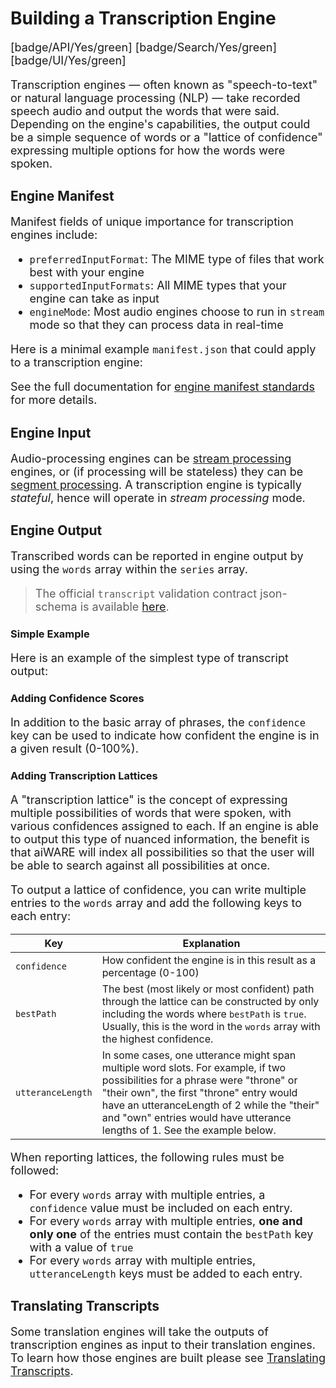 # Building a Transcription Engine

[badge/API/Yes/green]
[badge/Search/Yes/green]
[badge/UI/Yes/green]

Transcription engines &mdash; often known as "speech-to-text" or natural language processing (NLP) &mdash; take recorded speech audio and output the words that were said.
Depending on the engine's capabilities, the output could be a simple sequence of words or a "lattice of confidence" expressing multiple options for how the words were spoken.

## Engine Manifest

Manifest fields of unique importance for transcription engines include:

- `preferredInputFormat`: The MIME type of files that work best with your engine
- `supportedInputFormats`: All MIME types that your engine can take as input
- `engineMode`: Most audio engines choose to run in `stream` mode so that they can process data in real-time

Here is a minimal example `manifest.json` that could apply to a transcription engine:

[](manifest.example.json ':include :type=code json')

See the full documentation for [engine manifest standards](/developer/engines/standards/engine-manifest/) for more details.

## Engine Input

Audio-processing engines can be [stream processing](/developer/engines/processing-modes/stream-processing/) engines, or (if processing will be stateless) they can be [segment processing](/developer/engines/processing-modes/segment-processing/).
A transcription engine is typically _stateful_, hence will operate in _stream processing_ mode.

[](../../_snippets/audio-engine-mime-type.md ':include')

## Engine Output

Transcribed words can be reported in engine output by using the `words` array within the `series` array.

> The official `transcript` validation contract json-schema is available
[here](/schemas/vtn-standard/transcript/transcript.json ':ignore').

### Simple Example

Here is an example of the simplest type of transcript output:

[](../../../../../../schemas/vtn-standard/transcript/examples/basic.json ':include :type=code json')

### Adding Confidence Scores

In addition to the basic array of phrases, the `confidence` key can be used to indicate how confident the engine is in a given result (0-100%).

[](../../../../../../schemas/vtn-standard/transcript/examples/confidence.json ':include :type=code json')

### Adding Transcription Lattices

A "transcription lattice" is the concept of expressing multiple possibilities of words that were spoken, with various confidences assigned to each.
If an engine is able to output this type of nuanced information, the benefit is that aiWARE will index all possibilities so that the user will be able to search against all possibilities at once.

<!--TODO: It'd be great to include a visual diagram of how this works-->

To output a lattice of confidence, you can write multiple entries to the `words` array and add the following keys to each entry:

| Key | Explanation |
| --- | ----------- |
| `confidence` | How confident the engine is in this result as a percentage (0-100) |
| `bestPath` | The best (most likely or most confident) path through the lattice can be constructed by only including the words where `bestPath` is `true`. Usually, this is the word in the `words` array with the highest confidence. |
| `utteranceLength` | In some cases, one utterance might span multiple word slots.  For example, if two possibilities for a phrase were "throne" or "their own", the first "throne" entry would have an utteranceLength of 2 while the "their" and "own" entries would have utterance lengths of 1. See the example below. |

When reporting lattices, the following rules must be followed:

- For every `words` array with multiple entries, a `confidence` value must be included on each entry.
- For every `words` array with multiple entries, **one and only one** of the entries must contain the `bestPath` key with a value of `true`
- For every `words` array with multiple entries, `utteranceLength` keys must be added to each entry.

[](../../../../../../schemas/vtn-standard/transcript/examples/lattice.json ':include :type=code json')

## Translating Transcripts

Some translation engines will take the outputs of transcription engines as input to their translation engines.
To learn how those engines are built please see [Translating Transcripts](/developer/engines/cognitive/text/translation/transcript/).

<style>
     p, ul, ol, li { font-size: 18px !important;}
</style>